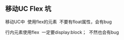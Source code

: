 ## 移动UC  Flex 坑







移动UC中  使用flex的元素  不要有float属性，会有bug




行内元素使用flex  一定要display:block；  不然也会有bug

